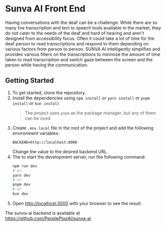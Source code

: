 # Sunva AI Front End

Having conversations with the deaf can be a challenge. While there are so many live transcription and text to speech
tools available in the market, they do not cater to the needs of the deaf and hard of hearing and aren't designed from
accessibility focus. Often it could take a lot of time for the deaf person to read transcriptions and respond to them
depending on various factors from person to person. SUNVA AI intelligently simplifies and provides various filters on
the transcriptions to minimize the amount of time taken to read transcription and switch gaze between the screen and the
person while having the communication.

## Getting Started

1. To get started, clone the repository.
2. Install the dependencies using `npm install` or `yarn install` or `pnpm install` or `bun install`
    > The project uses `pnpm` as the package manager, but any of them can be used.
3. Create `.env.local` file in the root of the project and add the following environment variables:
    ```env
   BACKEND=http://localhost:8000
    ```
   Change the value to the desired backend URL.
4. The to start the development server, run the following command:
    ```bash
    npm run dev
    # or
    yarn dev
    # or
    pnpm dev
    # or
    bun dev
    ```
5. Open [http://localhost:3000](http://localhost:3000) with your browser to see the result. 

The sunva-ai backend is available at https://github.com/PeoplePlusAI/sunva-ai

